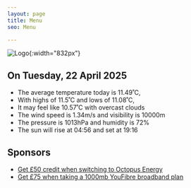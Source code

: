 ```yaml
---
layout: page
title: Menu
seo: Menu

---
```


![Logo](/images/logo.jpg){:width="832px"}

<!-- weather_marker starts -->
## On Tuesday, 22 April 2025

- The average temperature today is 11.49˚C,
- With highs of 11.5˚C and lows of 11.08˚C,
- It may feel like 10.57˚C with overcast clouds
- The wind speed is 1.34m/s and visibility is 10000m
- The pressure is 1013hPa and humidity is 72%
- The sun will rise at 04:56 and set at 19:16

<!-- weather_marker ends -->

## Sponsors

- [Get £50 credit when switching to Octopus Energy](https://bit.ly/3oD1nnS)
- [Get £75 when taking a 1000mb YouFibre broadband plan](https://aklam.io/91zWhU?)
